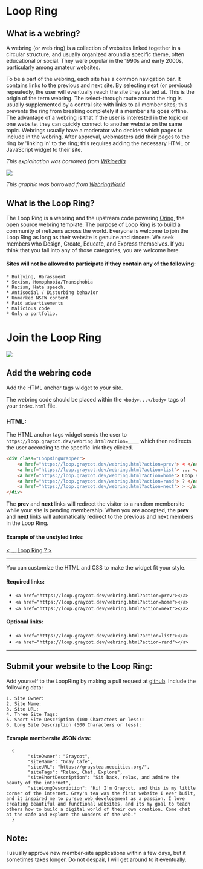 # Loop Ring

## What is a webring?

  A webring (or web ring) is a collection of websites linked together in a circular structure, and usually organized around a specific theme, often educational or social. They were popular in the 1990s and early 2000s, particularly among amateur websites.

  To be a part of the webring, each site has a common navigation bar. It contains links to the previous and next site. By selecting next (or previous) repeatedly, the user will eventually reach the site they started at. This is the origin of the term webring. The select-through route around the ring is usually supplemented by a central site with links to all member sites; this prevents the ring from breaking completely if a member site goes offline. The advantage of a webring is that if the user is interested in the topic on one website, they can quickly connect to another website on the same topic. Webrings usually have a moderator who decides which pages to include in the webring. After approval, webmasters add their pages to the ring by 'linking in' to the ring; this requires adding the necessary HTML or JavaScript widget to their site.

*This explaination was borrowed from [Wikipedia](https://en.wikipedia.org/wiki/Webring)*

![](https://github.com/Graycot/loop-ring/assets/72952069/f15b0d3a-b9c9-4d92-abb3-c6eae655a1db)


*This graphic was borrowed from [WebringWorld](http://www.webringworld.org/)*

## What is the Loop Ring?

The Loop Ring is a webring and the upstream code powering [Oring](https://github.com/Graycot/Oring), the open source webring template. The purpose of Loop Ring is to build a community of netizens across the world. Everyone is welcome to join the Loop Ring as long as their website is genuine and sincere. We seek members who Design, Create, Educate, and Express themselves. If you think that you fall into any of those categories, you are welcome here.

#### Sites will not be allowed to participate if they contain any of the following:

    * Bullying, Harassment
    * Sexism, Homophobia/Transphobia
    * Racism, Hate speech.
    * Antisocial / Disturbing behavior
    * Unmarked NSFW content
    * Paid advertisements
    * Malicious code
    * Only a portfolio.

# Join the Loop Ring

![](https://github.com/Graycot/loop-ring/assets/72952069/68cb11ed-05b7-4f4f-a909-25540ecc7257)

## Add the webring code


Add the HTML anchor tags widget to your site.

The webring code should be placed within the `<body>...</body>` tags of your `index.html` file.




### HTML:
The HTML anchor tags widget sends the user to `https://loop.graycot.dev/webring.html?action=____` which then redirects the user according to the specific link they clicked. 


```html
<div class="LoopRingWrapper"> 
    <a href="https://loop.graycot.dev/webring.html?action=prev"> < </a> 
    <a href="https://loop.graycot.dev/webring.html?action=list"> ... </a> 
    <a href="https://loop.graycot.dev/webring.html?action=home"> Loop Ring </a> 
    <a href="https://loop.graycot.dev/webring.html?action=rand"> ? </a> 
    <a href="https://loop.graycot.dev/webring.html?action=next"> > </a>
</div>
```

The **prev** and **next** links will redirect the visitor to a random membersite while your site is pending membership. When you are accepted, the **prev** and **next** links will automatically redirect to the previous and next members in the Loop Ring.

#### Example of the unstyled links:
<div class="LoopRingWrapper"> 
    <a href="https://loop.graycot.dev/webring.html?action=prev"> < </a> 
    <a href="https://loop.graycot.dev/webring.html?action=list"> ... </a> 
    <a href="https://loop.graycot.dev/webring.html?action=home"> Loop Ring </a> 
    <a href="https://loop.graycot.dev/webring.html?action=rand"> ? </a> 
    <a href="https://loop.graycot.dev/webring.html?action=next"> > </a> 
</div>
    
   ---


You can customize the HTML and CSS to make the widget fit your style.

#### Required links:
* `<a href="https://loop.graycot.dev/webring.html?action=prev"></a>`
* `<a href="https://loop.graycot.dev/webring.html?action=home"></a>`
* `<a href="https://loop.graycot.dev/webring.html?action=next"></a>`

#### Optional links:
* `<a href="https://loop.graycot.dev/webring.html?action=list"></a> `
* `<a href="https://loop.graycot.dev/webring.html?action=rand"></a> `

---

## Submit your website to the Loop Ring:

Add yourself to the LoopRing by making a pull request at [github](https://github.com/Graycot/loop-ring/blob/master/sites.json). Include the following data:    
    
```
1. Site Owner:
2. Site Name:
3. Site URL:
4. Three Site Tags:
5. Short Site Description (100 Characters or less):
6. Long Site Description (500 Characters or less):
```
    
#### Example membersite JSON data:
    
```
  {
        "siteOwner": "Graycot",
        "siteName": "Gray Cafe",
        "siteURL": "https://graystea.neocities.org/",
        "siteTags": "Relax, Chat, Explore",
        "siteShortDescription": "Sit back, relax, and admire the beauty of the internet",
        "siteLongDescription": "Hi! I'm Graycot, and this is my little corner of the internet. Gray's tea was the first website I ever built, and it inspired me to pursue web developement as a passion. I love creating beautiful and functional websites, and its my goal to teach others how to build a digital world of their own creation. Come chat at the cafe and explore the wonders of the web."
  }
```

## Note: 
 I usually approve new member-site applications within a few days, but it sometimes takes longer. Do not despair, I will get around to it eventually.
